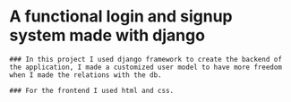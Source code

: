 # A functional login and signup system made with django 

    ### In this project I used django framework to create the backend of the application, I made a customized user model to have more freedom when I made the relations with the db. 

    ### For the frontend I used html and css.
